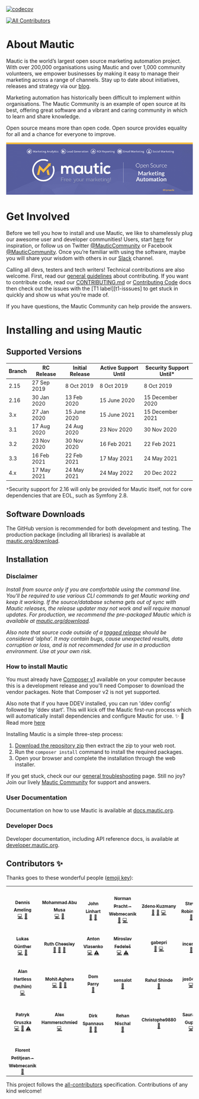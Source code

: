[![codecov](https://codecov.io/gh/mautic/mautic/branch/features/graph/badge.svg)](https://codecov.io/gh/mautic/mautic)
<!-- ALL-CONTRIBUTORS-BADGE:START - Do not remove or modify this section -->
[![All Contributors](https://img.shields.io/badge/all_contributors-29-orange.svg?style=flat-square)](#contributors-)
<!-- ALL-CONTRIBUTORS-BADGE:END -->

About Mautic
============
Mautic is the world’s largest open source marketing automation project. With over 200,000 organisations using Mautic and over 1,000 community volunteers, we empower businesses by making it easy to manage their marketing across a range of channels. Stay up to date about initiatives, releases and strategy via our [blog][mautic-blog].

Marketing automation has historically been difficult to implement within organisations. The Mautic Community is an example of open source at its best, offering great software and a vibrant and caring community in which to learn and share knowledge.

Open source means more than open code. Open source provides equality for all and a chance for everyone to improve.

![Mautic](.github/readme_image.png "Mautic Open Source Marketing Automation")

Get Involved
=============
Before we tell you how to install and use Mautic, we like to shamelessly plug our awesome user and developer communities! Users, start [here][get-involved] for inspiration, or follow us on Twitter [@MauticCommunity][twitter] or Facebook [@MauticCommunity][facebook]. Once you’re familiar with using the software, maybe you will share your wisdom with others in our [Slack][slack] channel.

Calling all devs, testers and tech writers! Technical contributions are also welcome. First, read our [general guidelines][contributing] about contributing. If you want to contribute code, read our [CONTRIBUTING.md][contributing-md] or [Contributing Code][contribute-developer] docs then check out the issues with the [T1 label][t1-isssues] to get stuck in quickly and show us what you’re made of.

If you have questions, the Mautic Community can help provide the answers.

Installing and using Mautic
============================

## Supported Versions

| Branch | RC Release | Initial Release | Active Support Until | Security Support Until*
|--|--|--|--|--|
|2.15  | 27 Sep 2019 | 8 Oct 2019 | 8 Oct 2019 | 8 Oct 2019
|2.16  | 30 Jan 2020 | 13 Feb 2020 | 15 June 2020 | 15 December 2020
|3.x   | 27 Jan 2020 | 15 June 2020 | 15 June 2021 | 15 December 2021
|3.1   | 17 Aug 2020 | 24 Aug 2020 | 23 Nov 2020 | 30 Nov 2020
|3.2   | 23 Nov 2020 | 30 Nov 2020 | 16 Feb 2021 | 22 Feb 2021
|3.3   | 16 Feb 2021 | 22 Feb 2021 | 17 May 2021 | 24 May 2021
|4.x   | 17 May 2021 | 24 May 2021 | 24 May 2022 | 20 Dec 2022

`*`Security support for 2.16 will only be provided for Mautic itself, not for core dependencies that are EOL, such as Symfony 2.8.

## Software Downloads
The GitHub version is recommended for both development and testing. The production package (including all libraries) is available at [mautic.org/download][download-mautic].

## Installation
### Disclaimer
*Install from source only if you are comfortable using the command line. You'll be required to use various CLI commands to get Mautic working and keep it working. If the source/database schema gets out of sync with Mautic releases, the release updater may not work and will require manual updates. For production, we recommend the pre-packaged Mautic which is available at [mautic.org/download][download-mautic].*

*Also note that source code outside of a [tagged release][tagged-release] should be considered ‘alpha’. It may contain bugs, cause unexpected results, data corruption or loss, and is not recommended for use in a production environment. Use at your own risk.*

### How to install Mautic
You must already have [Composer v1][composer-v1] available on your computer because this is a development release and you'll need Composer to download the vendor packages. Note that Composer v2 is not yet supported.

Also note that if you have DDEV installed, you can run 'ddev config' followed by 'ddev start'. This will kick off the Mautic first-run process which will automatically install dependencies and configure Mautic for use. ✨ 🚀 Read more [here][ddev-mautic]

Installing Mautic is a simple three-step process:

1. [Download the repository zip][download-zip] then extract the zip to your web root.
2. Run the `composer install` command to install the required packages.
3. Open your browser and complete the installation through the web installer.

If you get stuck, check our our [general troubleshooting][troubleshooting] page. Still no joy? Join our lively [Mautic Community][community] for support and answers.

### User Documentation
Documentation on how to use Mautic is available at [docs.mautic.org][mautic-docs].

### Developer Docs
Developer documentation, including API reference docs, is available at [developer.mautic.org][dev-docs].


## Contributors ✨

Thanks goes to these wonderful people ([emoji key](https://allcontributors.org/docs/en/emoji-key)):

<!-- ALL-CONTRIBUTORS-LIST:START - Do not remove or modify this section -->
<!-- prettier-ignore-start -->
<!-- markdownlint-disable -->
<table>
  <tr>
    <td align="center"><a href="https://twitter.com/dennisameling"><img src="https://avatars.githubusercontent.com/u/17739158?v=4?s=100" width="100px;" alt=""/><br /><sub><b>Dennis Ameling</b></sub></a><br /><a href="https://github.com/mautic/mautic/commits?author=dennisameling" title="Code">💻</a> <a href="#userTesting-dennisameling" title="User Testing">📓</a></td>
    <td align="center"><a href="https://steercampaign.com"><img src="https://avatars.githubusercontent.com/u/12627658?v=4?s=100" width="100px;" alt=""/><br /><sub><b>Mohammad Abu Musa</b></sub></a><br /><a href="https://github.com/mautic/mautic/commits?author=mabumusa1" title="Code">💻</a> <a href="#userTesting-mabumusa1" title="User Testing">📓</a></td>
    <td align="center"><a href="http://johnlinhart.com"><img src="https://avatars.githubusercontent.com/u/1235442?v=4?s=100" width="100px;" alt=""/><br /><sub><b>John Linhart</b></sub></a><br /><a href="#userTesting-escopecz" title="User Testing">📓</a> <a href="https://github.com/mautic/mautic/pulls?q=is%3Apr+reviewed-by%3Aescopecz" title="Reviewed Pull Requests">👀</a></td>
    <td align="center"><a href="https://www.webmecanik.com"><img src="https://avatars.githubusercontent.com/u/14075239?v=4?s=100" width="100px;" alt=""/><br /><sub><b>Norman Pracht - Webmecanik</b></sub></a><br /><a href="#userTesting-npracht" title="User Testing">📓</a> <a href="https://github.com/mautic/mautic/commits?author=npracht" title="Code">💻</a></td>
    <td align="center"><a href="https://webmecanik.com"><img src="https://avatars.githubusercontent.com/u/462477?v=4?s=100" width="100px;" alt=""/><br /><sub><b>Zdeno Kuzmany</b></sub></a><br /><a href="#userTesting-kuzmany" title="User Testing">📓</a> <a href="https://github.com/mautic/mautic/pulls?q=is%3Apr+reviewed-by%3Akuzmany" title="Reviewed Pull Requests">👀</a> <a href="https://github.com/mautic/mautic/commits?author=kuzmany" title="Code">💻</a></td>
    <td align="center"><a href="https://github.com/stevedrobinson"><img src="https://avatars.githubusercontent.com/u/866855?v=4?s=100" width="100px;" alt=""/><br /><sub><b>Steve Robinson</b></sub></a><br /><a href="#userTesting-stevedrobinson" title="User Testing">📓</a></td>
    <td align="center"><a href="https://github.com/snoblucha"><img src="https://avatars.githubusercontent.com/u/265586?v=4?s=100" width="100px;" alt=""/><br /><sub><b>Petr Šnobl</b></sub></a><br /><a href="https://github.com/mautic/mautic/commits?author=snoblucha" title="Code">💻</a> <a href="https://github.com/mautic/mautic/issues?q=author%3Asnoblucha" title="Bug reports">🐛</a></td>
  </tr>
  <tr>
    <td align="center"><a href="https://github.com/luguenth"><img src="https://avatars.githubusercontent.com/u/9964009?v=4?s=100" width="100px;" alt=""/><br /><sub><b>Lukas Günther</b></sub></a><br /><a href="https://github.com/mautic/mautic/commits?author=luguenth" title="Code">💻</a> <a href="https://github.com/mautic/mautic/commits?author=luguenth" title="Documentation">📖</a></td>
    <td align="center"><a href="https://www.ruthcheesley.co.uk"><img src="https://avatars.githubusercontent.com/u/2930593?v=4?s=100" width="100px;" alt=""/><br /><sub><b>Ruth Cheesley</b></sub></a><br /><a href="#userTesting-rcheesley" title="User Testing">📓</a> <a href="https://github.com/mautic/mautic/pulls?q=is%3Apr+reviewed-by%3Archeesley" title="Reviewed Pull Requests">👀</a> <a href="https://github.com/mautic/mautic/commits?author=rcheesley" title="Documentation">📖</a></td>
    <td align="center"><a href="https://github.com/anton-vlasenko"><img src="https://avatars.githubusercontent.com/u/43744263?v=4?s=100" width="100px;" alt=""/><br /><sub><b>Anton Vlasenko</b></sub></a><br /><a href="https://github.com/mautic/mautic/commits?author=anton-vlasenko" title="Code">💻</a> <a href="https://github.com/mautic/mautic/commits?author=anton-vlasenko" title="Tests">⚠️</a></td>
    <td align="center"><a href="https://www.linkedin.com/in/miroslavfedeles"><img src="https://avatars.githubusercontent.com/u/6388925?v=4?s=100" width="100px;" alt=""/><br /><sub><b>Miroslav Fedeleš</b></sub></a><br /><a href="https://github.com/mautic/mautic/commits?author=fedys" title="Code">💻</a> <a href="https://github.com/mautic/mautic/commits?author=fedys" title="Tests">⚠️</a></td>
    <td align="center"><a href="https://github.com/gabepri"><img src="https://avatars.githubusercontent.com/u/73728034?v=4?s=100" width="100px;" alt=""/><br /><sub><b>gabepri</b></sub></a><br /><a href="https://github.com/mautic/mautic/issues?q=author%3Agabepri" title="Bug reports">🐛</a> <a href="https://github.com/mautic/mautic/commits?author=gabepri" title="Code">💻</a></td>
    <td align="center"><a href="https://incentfit.com"><img src="https://avatars.githubusercontent.com/u/13243272?v=4?s=100" width="100px;" alt=""/><br /><sub><b>incentfit</b></sub></a><br /><a href="#userTesting-incentfit" title="User Testing">📓</a></td>
    <td align="center"><a href="http://drahy.net"><img src="https://avatars.githubusercontent.com/u/12815758?v=4?s=100" width="100px;" alt=""/><br /><sub><b>Lukáš Drahý</b></sub></a><br /><a href="https://github.com/mautic/mautic/commits?author=hluchas" title="Code">💻</a> <a href="https://github.com/mautic/mautic/pulls?q=is%3Apr+reviewed-by%3Ahluchas" title="Reviewed Pull Requests">👀</a></td>
  </tr>
  <tr>
    <td align="center"><a href="https://about.me/alanhartless"><img src="https://avatars.githubusercontent.com/u/63312?v=4?s=100" width="100px;" alt=""/><br /><sub><b>Alan Hartless (he/him)</b></sub></a><br /><a href="https://github.com/mautic/mautic/commits?author=alanhartless" title="Code">💻</a></td>
    <td align="center"><a href="http://mohitaghera.in"><img src="https://avatars.githubusercontent.com/u/2618452?v=4?s=100" width="100px;" alt=""/><br /><sub><b>Mohit Aghera</b></sub></a><br /><a href="https://github.com/mautic/mautic/commits?author=mohit-rocks" title="Code">💻</a> <a href="#userTesting-mohit-rocks" title="User Testing">📓</a> <a href="https://github.com/mautic/mautic/pulls?q=is%3Apr+reviewed-by%3Amohit-rocks" title="Reviewed Pull Requests">👀</a></td>
    <td align="center"><a href="https://github.com/domparry"><img src="https://avatars.githubusercontent.com/u/19376765?v=4?s=100" width="100px;" alt=""/><br /><sub><b>Dom Parry</b></sub></a><br /><a href="#userTesting-domparry" title="User Testing">📓</a></td>
    <td align="center"><a href="https://github.com/sensalot"><img src="https://avatars.githubusercontent.com/u/6697244?v=4?s=100" width="100px;" alt=""/><br /><sub><b>sensalot</b></sub></a><br /><a href="#userTesting-sensalot" title="User Testing">📓</a></td>
    <td align="center"><a href="https://github.com/shinde-rahul"><img src="https://avatars.githubusercontent.com/u/1046788?v=4?s=100" width="100px;" alt=""/><br /><sub><b>Rahul Shinde</b></sub></a><br /><a href="https://github.com/mautic/mautic/pulls?q=is%3Apr+reviewed-by%3Ashinde-rahul" title="Reviewed Pull Requests">👀</a></td>
    <td align="center"><a href="https://github.com/jos0405"><img src="https://avatars.githubusercontent.com/u/4246909?v=4?s=100" width="100px;" alt=""/><br /><sub><b>jos0405</b></sub></a><br /><a href="https://github.com/mautic/mautic/commits?author=jos0405" title="Code">💻</a></td>
    <td align="center"><a href="http://veenhof.be"><img src="https://avatars.githubusercontent.com/u/161341?v=4?s=100" width="100px;" alt=""/><br /><sub><b>Nick Veenhof</b></sub></a><br /><a href="https://github.com/mautic/mautic/pulls?q=is%3Apr+reviewed-by%3Anickveenhof" title="Reviewed Pull Requests">👀</a></td>
  </tr>
  <tr>
    <td align="center"><a href="https://github.com/patrykgruszka"><img src="https://avatars.githubusercontent.com/u/8580942?v=4?s=100" width="100px;" alt=""/><br /><sub><b>Patryk Gruszka</b></sub></a><br /><a href="https://github.com/mautic/mautic/commits?author=patrykgruszka" title="Code">💻</a> <a href="https://github.com/mautic/mautic/commits?author=patrykgruszka" title="Documentation">📖</a> <a href="https://github.com/mautic/mautic/commits?author=patrykgruszka" title="Tests">⚠️</a></td>
    <td align="center"><a href="https://hartmut.io"><img src="https://avatars.githubusercontent.com/u/20030306?v=4?s=100" width="100px;" alt=""/><br /><sub><b>Alex Hammerschmied</b></sub></a><br /><a href="https://github.com/mautic/mautic/commits?author=alexhammerschmied" title="Code">💻</a></td>
    <td align="center"><a href="https://www.twentyzen.com"><img src="https://avatars.githubusercontent.com/u/1241376?v=4?s=100" width="100px;" alt=""/><br /><sub><b>Dirk Spannaus</b></sub></a><br /><a href="https://github.com/mautic/mautic/issues?q=author%3Adsp76" title="Bug reports">🐛</a> <a href="#userTesting-dsp76" title="User Testing">📓</a></td>
    <td align="center"><a href="http://www.linkedin.com/in/rehannischal"><img src="https://avatars.githubusercontent.com/u/43839944?v=4?s=100" width="100px;" alt=""/><br /><sub><b>Rehan Nischal</b></sub></a><br /><a href="https://github.com/mautic/mautic/issues?q=author%3ARehanNischal" title="Bug reports">🐛</a></td>
    <td align="center"><a href="https://github.com/Christophe9880"><img src="https://avatars.githubusercontent.com/u/82932885?v=4?s=100" width="100px;" alt=""/><br /><sub><b>Christophe9880</b></sub></a><br /><a href="#userTesting-Christophe9880" title="User Testing">📓</a></td>
    <td align="center"><a href="https://github.com/dadarya0"><img src="https://avatars.githubusercontent.com/u/48244990?v=4?s=100" width="100px;" alt=""/><br /><sub><b>Saurabh Gupta</b></sub></a><br /><a href="https://github.com/mautic/mautic/commits?author=dadarya0" title="Code">💻</a></td>
    <td align="center"><a href="https://github.com/ts-navghane"><img src="https://avatars.githubusercontent.com/u/54406786?v=4?s=100" width="100px;" alt=""/><br /><sub><b>Tejas Navghane</b></sub></a><br /><a href="https://github.com/mautic/mautic/commits?author=ts-navghane" title="Tests">⚠️</a> <a href="https://github.com/mautic/mautic/commits?author=ts-navghane" title="Code">💻</a> <a href="#userTesting-ts-navghane" title="User Testing">📓</a> <a href="https://github.com/mautic/mautic/pulls?q=is%3Apr+reviewed-by%3Ats-navghane" title="Reviewed Pull Requests">👀</a></td>
  </tr>
  <tr>
    <td align="center"><a href="https://www.webmecanik.com"><img src="https://avatars.githubusercontent.com/u/49391402?v=4?s=100" width="100px;" alt=""/><br /><sub><b>Florent Petitjean - Webmecanik</b></sub></a><br /><a href="#userTesting-florentpetitjean" title="User Testing">📓</a></td>
  </tr>
</table>

<!-- markdownlint-restore -->
<!-- prettier-ignore-end -->

<!-- ALL-CONTRIBUTORS-LIST:END -->

This project follows the [all-contributors][all-contributors] specification. Contributions of any kind welcome!

[mautic-blog]: <https://www.mautic.org/blog>
[get-involved]: <https://www.mautic.org/community/get-involved>
[twitter]: <https://twitter.com/MauticCommunity>
[facebook]: <https://www.facebook.com/MauticCommunity/>
[slack]: <https://www.mautic.org/community/get-involved/communication-channels>
[contributing]: <https://contribute.mautic.org/contributing-to-mautic>
[contributing-md]: <https://github.com/mautic/mautic/blob/feature/.github/CONTRIBUTING.md>
[contribute-developer]: <https://contribute.mautic.org/contributing-to-mautic/developer>
[t1-issues]: <https://github.com/mautic/mautic/issues?q=is%3Aissue+is%3Aopen+label%3AT1>
[download-mautic]: <https://www.mautic.org/download>
[tagged-release]: <https://github.com/mautic/mautic/releases>
[composer-v1]: <http://getcomposer.org/>
[download-zip]: <https://github.com/mautic/mautic/archive/refs/heads/features.zip>
[ddev-mautic]: <https://kb.mautic.org/knowledgebase/development/how-to-install-mautic-using-ddev>
[troubleshooting]: <https://docs.mautic.org/en/troubleshooting>
[community]: <https://www.mautic.org/community>
[mautic-docs]: <https://docs.mautic.org>
[dev-docs]: <https://developer.mautic.org>
[all-contributors]: <https://github.com/all-contributors/all-contributors>
